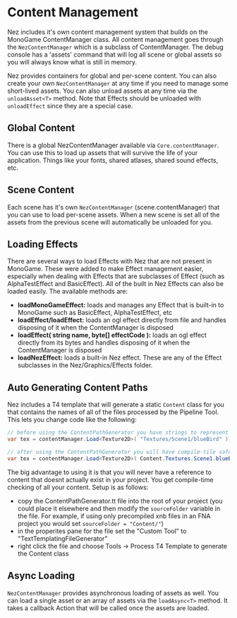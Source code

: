 Content Management
==========
Nez includes it's own content management system that builds on the MonoGame ContentManager class. All content management goes through the `NezContentManager` which is a subclass of ContentManager. The debug console has a 'assets' command that will log all scene or global assets so you will always know what is still in memory.

Nez provides containers for global and per-scene content. You can also create your own `NezContentManager` at any time if you need to manage some short-lived assets. You can also unload assets at any time via the `unloadAsset<T>` method. Note that Effects should be unloaded with `unloadEffect` since they are a special case.


## Global Content
There is a global NezContentManager available via `Core.contentManager`. You can use this to load up assets that will survive the life of your application. Things like your fonts, shared atlases, shared sound effects, etc.


## Scene Content
Each scene has it's own `NezContentManager` (scene.contentManager) that you can use to load per-scene assets. When a new scene is set all of the assets from the previous scene will automatically be unloaded for you.



## Loading Effects
There are several ways to load Effects with Nez that are not present in MonoGame. These were added to make Effect management easier, especially when dealing with Effects that are subclasses of Effect (such as AlphaTestEffect and BasicEffect). All of the built in Nez Effects can also be loaded easily. The available methods are:

- **loadMonoGameEffect<T>:** loads and manages any Effect that is built-in to MonoGame such as BasicEffect, AlphaTestEffect, etc
- **loadEffect/loadEffect<T>:** loads an ogl effect directly from file and handles disposing of it when the ContentManager is disposed
- **loadEffect<T>( string name, byte[] effectCode ):** loads an ogl effect directly from its bytes and handles disposing of it when the ContentManager is disposed
- **loadNezEffect:** loads a built-in Nez effect. These are any of the Effect subclasses in the Nez/Graphics/Effects folder.



## Auto Generating Content Paths
Nez includes a T4 template that will generate a static `Content` class for you that contains the names of all of the files processed by the Pipeline Tool. This lets you change code like the following:

```csharp
// before using the ContentPathGenerator you have strings to represent your content
var tex = contentManager.Load<Texture2D>( "Textures/Scene1/blueBird" );

// after using the ContentPathGenerator you will have compile-tile safety for your content
var tex = contentManager.Load<Texture2D>( Content.Textures.Scene1.blueBird" );
```

The big advantage to using it is that you will never have a reference to content that doesnt actually exist in your project. You get compile-time checking of all your content. Setup is as follows:

- copy the ContentPathGenerator.tt file into the root of your project (you could place it elsewhere and then modify the `sourceFolder` variable in the file. For example, if using only precompiled xnb files in an FNA project you would set `sourceFolder = "Content/"`)
- in the properites pane for the file set the "Custom Tool" to "TextTemplatingFileGenerator"
- right click the file and choose Tools -> Process T4 Template to generate the Content class


## Async Loading
`NezContentManager` provides asynchronous loading of assets as well. You can load a single asset or an array of assets via the `loadAsync<T>` method. It takes a callback Action that will be called once the assets are loaded.
